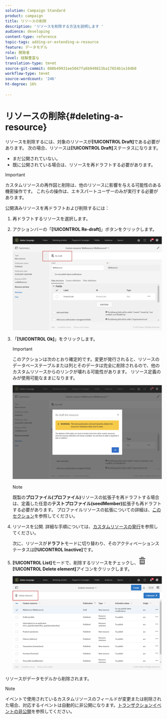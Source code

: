 ```yaml
---
solution: Campaign Standard
product: campaign
title: リソースの削除
description: 'リソースを削除する方法を説明します '
audience: developing
content-type: reference
topic-tags: adding-or-extending-a-resource
feature: データモデル
role: 開発者
level: 経験豊富な
translation-type: tm+mt
source-git-commit: 088b49931ee5047fa6b949813ba17654b1e10d60
workflow-type: tm+mt
source-wordcount: '246'
ht-degree: 16%

---
```



# リソースの削除{#deleting-a-resource}

リソースを削除するには、対象のリソースが&#x200B;**[!UICONTROL Draft]**&#x200B;である必要があります。 次の場合、リソースは&#x200B;**[!UICONTROL Draft]**&#x200B;ステータスになります。

* まだ公開されていない。
* 既に公開されている場合は、リソースを再ドラフトする必要があります。

>[!IMPORTANT]
>
>カスタムリソースの再作図と削除は、他のリソースに影響を与える可能性のある機密操作です。 これらの操作は、エキスパートユーザーのみが実行する必要があります。

公開済みリソースを再ドラフトおよび削除するには：

1. 再ドラフトするリソースを選択します。
1. アクションバーの「**[!UICONTROL Re-draft]**」ボタンをクリックします。

   ![](assets/schema_extension_uc26.png)

1. 「**[!UICONTROL Ok]**」をクリックします。

   >[!IMPORTANT]
   >
   >このアクションは次のとおり確定的です。変更が発行されると、リソースのデータベーステーブルまたは列とそのデータは完全に削除されるので、他のカスタムリソースからのリンクが壊れる可能性があります。 リソース定義のみが使用可能なままになります。

   ![](assets/schema_extension_uc27.png)

   >[!NOTE]
   >
   >既製の&#x200B;**プロファイル(プロファイル)**&#x200B;リソースの拡張子を再ドラフトする場合は、定義した任意の&#x200B;**テストプロファイル(seedMember)**&#x200B;拡張子も再ドラフトする必要があります。 プロファイルリソースの拡張についての詳細は、[このセクション](../../developing/using/extending-the-profile-resource-with-a-new-field.md)を参照してください。

1. リソースを公開. 詳細な手順については、[カスタムリソースの発行](../../developing/using/updating-the-database-structure.md#publishing-a-custom-resource)を参照してください。

   次に、リソースが&#x200B;**ドラフト**&#x200B;モードに切り替わり、そのアクティベーションステータスは&#x200B;**[!UICONTROL Inactive]**&#x200B;です。

1. **[!UICONTROL List]**&#x200B;モードで、削除するリソースをチェックし、![](assets/delete_darkgrey-24px.png) **[!UICONTROL Delete element]**&#x200B;アイコンをクリックします。

   ![](assets/schema_extension_uc28.png)

リソースがデータモデルから削除されます。

>[!NOTE]
>
>イベントで使用されているカスタムリソースのフィールドが変更または削除された場合、対応するイベントは自動的に非公開になります。[トランザクションイベントの非公開](../../channels/using/publishing-transactional-event.md#unpublishing-an-event)を参照してください。
